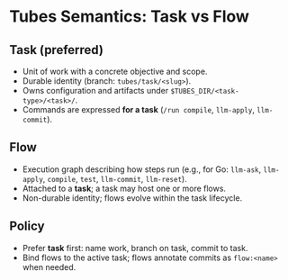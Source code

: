 # Tubes Semantics: Task vs Flow

## Task (preferred)
- Unit of work with a concrete objective and scope.
- Durable identity (branch: `tubes/task/<slug>`).
- Owns configuration and artifacts under `$TUBES_DIR/<task-type>/<task>/`.
- Commands are expressed **for a task** (`/run compile`, `llm-apply`, `llm-commit`).

## Flow
- Execution graph describing how steps run (e.g., for Go: `llm-ask`, `llm-apply`, `compile`, `test`, `llm-commit`, `llm-reset`).
- Attached to a **task**; a task may host one or more flows.
- Non-durable identity; flows evolve within the task lifecycle.

## Policy
- Prefer **task** first: name work, branch on task, commit to task.
- Bind flows to the active task; flows annotate commits as `flow:<name>` when needed.
